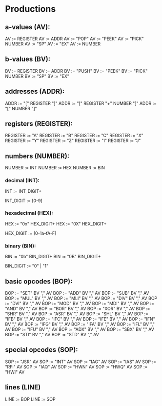 # Productions

## a-values (AV):

AV := REGISTER
AV := ADDR
AV := "POP"
AV := "PEEK"
AV := "PICK" NUMBER
AV := "SP"
AV := "EX"
AV := NUMBER

## b-values (BV):

BV := REGISTER
BV := ADDR
BV := "PUSH"
BV := "PEEK"
BV := "PICK" NUMBER
BV := "SP"
BV := "EX"

## addresses (ADDR):

ADDR := "[" REGISTER "]"
ADDR := "[" REGISTER "+" NUMBER "]"
ADDR := "[" NUMBER "]"

## registers (REGISTER):

REGISTER := "A"
REGISTER := "B"
REGISTER := "C"
REGISTER := "X"
REGISTER := "Y"
REGISTER := "Z"
REGISTER := "I"
REGISTER := "J"

## numbers (NUMBER):

NUMBER := INT
NUMBER := HEX
NUMBER := BIN

### decimal (INT):

INT := INT_DIGIT+

INT_DIGIT := [0-9]

### hexadecimal (HEX):

HEX := "0x" HEX_DIGIT+
HEX := "0X" HEX_DIGIT+

HEX_DIGIT := [0-1a-fA-F]

### binary (BIN):

BIN := "0b" BIN_DIGIT+
BIN := "0B" BIN_DIGIT+

BIN_DIGIT := "0" | "1"

## basic opcodes (BOP):

BOP := "SET" BV "," AV
BOP := "ADD" BV "," AV
BOP := "SUB" BV "," AV
BOP := "MUL" BV "," AV
BOP := "MLI" BV "," AV
BOP := "DIV" BV "," AV
BOP := "DVI" BV "," AV
BOP := "MOD" BV "," AV
BOP := "MDI" BV "," AV
BOP := "AND" BV "," AV
BOP := "BOR" BV "," AV
BOP := "XOR" BV "," AV
BOP := "SHR" BV "," AV
BOP := "ASR" BV "," AV
BOP := "SHL" BV "," AV
BOP := "IFB" BV "," AV
BOP := "IFC" BV "," AV
BOP := "IFE" BV "," AV
BOP := "IFN" BV "," AV
BOP := "IFG" BV "," AV
BOP := "IFA" BV "," AV
BOP := "IFL" BV "," AV
BOP := "IFU" BV "," AV
BOP := "ADX" BV "," AV
BOP := "SBX" BV "," AV
BOP := "STI" BV "," AV
BOP := "STD" BV "," AV

## special opcodes (SOP):

SOP := "JSR" AV
SOP := "INT" AV
SOP := "IAG" AV
SOP := "IAS" AV
SOP := "RFI" AV
SOP := "IAQ" AV
SOP := "HWN" AV
SOP := "HWQ" AV
SOP := "HWI" AV

## lines (LINE)

LINE := BOP
LINE := SOP
